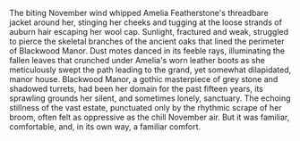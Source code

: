 The biting November wind whipped Amelia Featherstone's threadbare jacket around her, stinging her cheeks and tugging at the loose strands of auburn hair escaping her wool cap.  Sunlight, fractured and weak, struggled to pierce the skeletal branches of the ancient oaks that lined the perimeter of Blackwood Manor.  Dust motes danced in its feeble rays, illuminating the fallen leaves that crunched under Amelia's worn leather boots as she meticulously swept the path leading to the grand, yet somewhat dilapidated, manor house.  Blackwood Manor, a gothic masterpiece of grey stone and shadowed turrets, had been her domain for the past fifteen years, its sprawling grounds her silent, and sometimes lonely, sanctuary.  The echoing stillness of the vast estate, punctuated only by the rhythmic scrape of her broom, often felt as oppressive as the chill November air.  But it was familiar, comfortable, and, in its own way, a familiar comfort.
